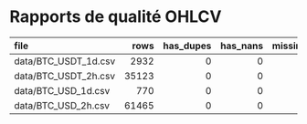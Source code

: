 # Rapports de qualité OHLCV

| file                 |   rows |   has_dupes |   has_nans |   missing_bars |   bad_low |   bad_high |   non_positive_prices |   non_positive_volume |   zero_volume |   ret_outliers_4sigma | report                  |
|:---------------------|-------:|------------:|-----------:|---------------:|----------:|-----------:|----------------------:|----------------------:|--------------:|----------------------:|:------------------------|
| data/BTC_USDT_1d.csv |   2932 |           0 |          0 |              0 |         0 |          0 |                     0 |                     0 |             0 |                    14 | BTC_USDT_1d_QUALITY.csv |
| data/BTC_USDT_2h.csv |  35123 |           0 |          0 |             53 |         0 |          0 |                     0 |                     0 |             2 |                   293 | BTC_USDT_2h_QUALITY.csv |
| data/BTC_USD_1d.csv  |    770 |           0 |          0 |              0 |         0 |          0 |                     0 |                     0 |            30 |                     8 | BTC_USD_1d_QUALITY.csv  |
| data/BTC_USD_2h.csv  |  61465 |           0 |          0 |              0 |         0 |          0 |                     0 |                     0 |          2430 |                   361 | BTC_USD_2h_QUALITY.csv  |